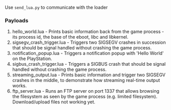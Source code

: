 
Use `send_lua.py` to communicate with the loader

### Payloads

1. hello_world.lua - Prints basic information back from the game process - its process id, the base of the eboot, libc and libkernel.
2. sigsegv_crash_trigger.lua - Triggers two SIGSEGV crashes in succession that should be signal handled without crashing the game process.
3. notification_popup.lua - Triggers a notification popup with 'Hello World' on the PlayStation.
4. sigbus_crash_trigger.lua - Triggers a SIGBUS crash that should be signal handled without crashing the game process.
5. streaming_output.lua - Prints basic information and trigger two SIGSEGV crashes in the middle, to demonstrate how streaming real-time output works.
6. ftp_server.lua - Runs an FTP server on port 1337 that allows browsing the filesystem as seen by the game process (e.g. limited filesystem). Download/upload files not working yet.

 